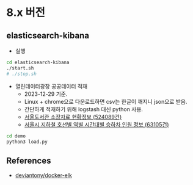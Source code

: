 # 8.x 버전

## elasticsearch-kibana

- 실행

```sh
cd elasticsearch-kibana
./start.sh
# ./stop.sh
```

- 열린데이터광장 공공데이터 적재
  - 2023-12-29 기준.
  - Linux + chrome으로 다운로드하면 csv는 한글이 깨지니 json으로 받음.
  - 간단하게 적재하기 위해 logstash 대신 python 사용.
  - [서울도서관 소장자료 현황정보 (524089건)](https://data.seoul.go.kr/dataList/OA-15483/S/1/datasetView.do)
  - [서울시 지하철 호선별 역별 시간대별 승하차 인원 정보 (63105건)](https://data.seoul.go.kr/dataList/OA-12252/S/1/datasetView.do)

```sh
cd demo
python3 load.py
```

## References

- [deviantony/docker-elk](https://github.com/deviantony/docker-elk)
